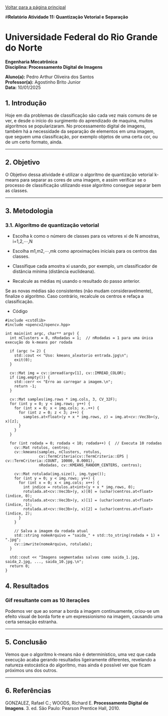 <script type="text/javascript" async
  src="https://cdn.jsdelivr.net/npm/mathjax@3/es5/tex-mml-chtml.js">
</script>

[Voltar para a página principal](../index.md)

#**Relatório Atividade 11: Quantização Vetorial e Separação**

# Universidade Federal do Rio Grande do Norte

**Engenharia Mecatrônica**  
**Disciplina: Processamento Digital de Imagens**

**Aluno(a):** Pedro Arthur Oliveira dos Santos  
**Professor(a):** Agostinho Brito Junior  
**Data:** 10/01/2025

## 1. Introdução

Hoje em dia problemas de classificação são cada vez mais comuns de se ver, e desde o início do surgimento do aprendizado de maquina, muitos algoritmos
se popularizaram.
No processamento digital de imagens, também há a necessidade da separação de elementos em uma imagem, que seguem uma classificação, por exemplo objetos
de uma certa cor, ou de um certo formato, ainda.

---

## 2. Objetivo

O Objetivo dessa atividade é utilizar o algorítmo de quantização vetorial k-means para separar as cores de uma imagem, e assim verificar se o processo de classificação
utilizando esse algorítmo consegue separar bem as classes.

---


## 3. Metodologia

###  3.1. Algorítmo de quantização vetorial 

* Escolha k
 como o número de classes para os vetores xi
 de N
 amostras, i=1,2,⋯,N

* Escolha m1,m2,⋯,mk
 como aproximações iniciais para os centros das classes.

* Classifique cada amostra xi
 usando, por exemplo, um classificador de distância mínima (distância euclideana).

* Recalcule as médias mj
 usando o resultado do passo anterior.

Se as novas médias são consistentes (não mudam consideravelmente), finalize o algoritmo. Caso contrário, recalcule os centros e refaça a classificação.



* Código

```
#include <cstdlib>
#include <opencv2/opencv.hpp>

int main(int argc, char** argv) {
  int nClusters = 8, nRodadas = 1;  // nRodadas = 1 para uma única execução do k-means por rodada

  if (argc != 2) {
    std::cout << "Uso: kmeans_aleatorio entrada.jpg\n";
    exit(0);
  }

  cv::Mat img = cv::imread(argv[1], cv::IMREAD_COLOR);
  if (img.empty()) {
    std::cerr << "Erro ao carregar a imagem.\n";
    return -1;
  }

  cv::Mat samples(img.rows * img.cols, 3, CV_32F);
  for (int y = 0; y < img.rows; y++) {
    for (int x = 0; x < img.cols; x..++) {
      for (int z = 0; z < 3; z++) {
        samples.at<float>(y + x * img.rows, z) = img.at<cv::Vec3b>(y, x)[z];
      }
    }
  }

  for (int rodada = 0; rodada < 10; rodada++) {  // Executa 10 rodadas
    cv::Mat rotulos, centros;
    cv::kmeans(samples, nClusters, rotulos,
               cv::TermCriteria(cv::TermCriteria::EPS | cv::TermCriteria::COUNT, 10000, 0.0001),
               nRodadas, cv::KMEANS_RANDOM_CENTERS, centros);

    cv::Mat rotulada(img.size(), img.type());
    for (int y = 0; y < img.rows; y++) {
      for (int x = 0; x < img.cols; x++) {
        int indice = rotulos.at<int>(y + x * img.rows, 0);
        rotulada.at<cv::Vec3b>(y, x)[0] = (uchar)centros.at<float>(indice, 0);
        rotulada.at<cv::Vec3b>(y, x)[1] = (uchar)centros.at<float>(indice, 1);
        rotulada.at<cv::Vec3b>(y, x)[2] = (uchar)centros.at<float>(indice, 2);
      }
    }

    // Salva a imagem da rodada atual
    std::string nomeArquivo = "saida_" + std::to_string(rodada + 1) + ".jpg";
    cv::imwrite(nomeArquivo, rotulada);
  }

  std::cout << "Imagens segmentadas salvas como saida_1.jpg, saida_2.jpg, ..., saida_10.jpg.\n";
  return 0;
}

```



## 4. Resultados

### Gif resultante com as 10 iterações
Podemos ver que ao somar a borda a imagem continuamente, criou-se um efeito visual de borda forte e um expressionismo na imagem, causando
uma certa sensação estranha.

---

## 5. Conclusão

Vemos que o algorítmo k-means não é determinístico, uma vez que cada execução acaba gerando resultados ligeiramente diferentes, revelando a natureza estocástica do algorítmo, mas ainda é possível ver que ficam próximos uns dos outros.

---

## 6. Referências

GONZALEZ, Rafael C.; WOODS, Richard E. **Processamento Digital de Imagens**. 3. ed. São Paulo: Pearson Prentice Hall, 2010.
